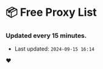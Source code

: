 # :package: Free Proxy List
### Updated every 15 minutes.

- Last updated: `2024-09-15 16:14`

:heart:
